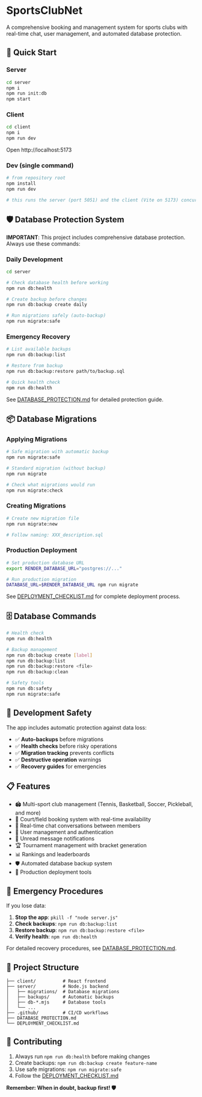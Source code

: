 # SportsClubNet

A comprehensive booking and management system for sports clubs with real-time chat, user management, and automated database protection.

## 🚀 Quick Start

### Server
```bash
cd server
npm i
npm run init:db
npm start
```

### Client
```bash
cd client
npm i
npm run dev
```

Open http://localhost:5173

### Dev (single command)
```bash
# from repository root
npm install
npm run dev

# this runs the server (port 5051) and the client (Vite on 5173) concurrently
```

## 🛡️ Database Protection System

**IMPORTANT**: This project includes comprehensive database protection. Always use these commands:

### Daily Development
```bash
cd server

# Check database health before working
npm run db:health

# Create backup before changes
npm run db:backup create daily

# Run migrations safely (auto-backup)
npm run migrate:safe
```

### Emergency Recovery
```bash
# List available backups
npm run db:backup:list

# Restore from backup
npm run db:backup:restore path/to/backup.sql

# Quick health check
npm run db:health
```

See [DATABASE_PROTECTION.md](DATABASE_PROTECTION.md) for detailed protection guide.

## 📦 Database Migrations

### Applying Migrations
```bash
# Safe migration with automatic backup
npm run migrate:safe

# Standard migration (without backup)
npm run migrate

# Check what migrations would run
npm run migrate:check
```

### Creating Migrations
```bash
# Create new migration file
npm run migrate:new

# Follow naming: XXX_description.sql
```

### Production Deployment
```bash
# Set production database URL
export RENDER_DATABASE_URL="postgres://..."

# Run production migration
DATABASE_URL=$RENDER_DATABASE_URL npm run migrate
```

See [DEPLOYMENT_CHECKLIST.md](DEPLOYMENT_CHECKLIST.md) for complete deployment process.

## 🗄️ Database Commands

```bash
# Health check
npm run db:health

# Backup management
npm run db:backup create [label]
npm run db:backup:list
npm run db:backup:restore <file>
npm run db:backup:clean

# Safety tools
npm run db:safety
npm run migrate:safe
```

## 🔧 Development Safety

The app includes automatic protection against data loss:

- ✅ **Auto-backups** before migrations
- ✅ **Health checks** before risky operations  
- ✅ **Migration tracking** prevents conflicts
- ✅ **Destructive operation** warnings
- ✅ **Recovery guides** for emergencies

## 📋 Features

- 🏟️ Multi-sport club management (Tennis, Basketball, Soccer, Pickleball, and more)
- 📅 Court/field booking system with real-time availability
- 💬 Real-time chat conversations between members
- 👥 User management and authentication
- 🔔 Unread message notifications
- 🏆 Tournament management with bracket generation
- 📊 Rankings and leaderboards
- 🛡️ Automated database backup system
- 🚀 Production deployment tools

## 🚨 Emergency Procedures

If you lose data:

1. **Stop the app**: `pkill -f "node server.js"`
2. **Check backups**: `npm run db:backup:list`
3. **Restore backup**: `npm run db:backup:restore <file>`
4. **Verify health**: `npm run db:health`

For detailed recovery procedures, see [DATABASE_PROTECTION.md](DATABASE_PROTECTION.md).

## 📁 Project Structure

```
├── client/          # React frontend
├── server/          # Node.js backend
│   ├── migrations/  # Database migrations
│   ├── backups/     # Automatic backups
│   ├── db-*.mjs     # Database tools
│   └── ...
├── .github/         # CI/CD workflows
├── DATABASE_PROTECTION.md
└── DEPLOYMENT_CHECKLIST.md
```

## 🤝 Contributing

1. Always run `npm run db:health` before making changes
2. Create backups: `npm run db:backup create feature-name`
3. Use safe migrations: `npm run migrate:safe`
4. Follow the [DEPLOYMENT_CHECKLIST.md](DEPLOYMENT_CHECKLIST.md)

**Remember: When in doubt, backup first! 🛡️**
